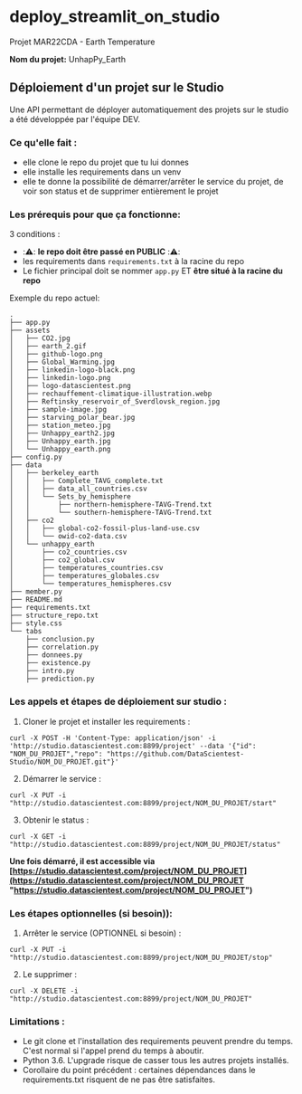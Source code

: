 # deploy_streamlit_on_studio

Projet MAR22CDA - Earth Temperature

**Nom du projet:** UnhapPy_Earth

## Déploiement d'un projet sur le Studio

Une API permettant de déployer automatiquement des projets sur le studio a été développée par l'équipe DEV.

### **Ce qu'elle fait :**

* elle clone le repo du projet que tu lui donnes
* elle installe les requirements dans un venv
* elle te donne la possibilité de démarrer/arrêter le service du projet, de voir son status et de supprimer entièrement le projet

### Les prérequis pour que ça fonctionne:

3 conditions :

* :⚠️: **le repo doit être passé en PUBLIC** :⚠️:
* les requirements dans `requirements.txt` à la racine du repo
* Le fichier principal doit se nommer `app.py` ET **être situé à la racine du repo**

Exemple du repo actuel:

```
.
├── app.py
├── assets
│   ├── CO2.jpg
│   ├── earth_2.gif
│   ├── github-logo.png
│   ├── Global_Warming.jpg
│   ├── linkedin-logo-black.png
│   ├── linkedin-logo.png
│   ├── logo-datascientest.png
│   ├── rechauffement-climatique-illustration.webp
│   ├── Reftinsky_reservoir_of_Sverdlovsk_region.jpg
│   ├── sample-image.jpg
│   ├── starving_polar_bear.jpg
│   ├── station_meteo.jpg
│   ├── Unhappy_earth2.jpg
│   ├── Unhappy_earth.jpg
│   └── Unhappy_earth.png
├── config.py
├── data
│   ├── berkeley_earth
│   │   ├── Complete_TAVG_complete.txt
│   │   ├── data_all_countries.csv
│   │   └── Sets_by_hemisphere
│   │       ├── northern-hemisphere-TAVG-Trend.txt
│   │       └── southern-hemisphere-TAVG-Trend.txt
│   ├── co2
│   │   ├── global-co2-fossil-plus-land-use.csv
│   │   └── owid-co2-data.csv
│   └── unhappy_earth
│       ├── co2_countries.csv
│       ├── co2_global.csv
│       ├── temperatures_countries.csv
│       ├── temperatures_globales.csv
│       └── temperatures_hemispheres.csv
├── member.py
├── README.md
├── requirements.txt
├── structure_repo.txt
├── style.css
└── tabs
    ├── conclusion.py
    ├── correlation.py
    ├── donnees.py
    ├── existence.py
    ├── intro.py
    ├── prediction.py
```

### **Les appels et étapes de déploiement sur studio :**

1. Cloner le projet et installer les requirements :

```
curl -X POST -H 'Content-Type: application/json' -i 'http://studio.datascientest.com:8899/project' --data '{"id": "NOM_DU_PROJET","repo": "https://github.com/DataScientest-Studio/NOM_DU_PROJET.git"}'
```

2. Démarrer le service :

```
curl -X PUT -i "http://studio.datascientest.com:8899/project/NOM_DU_PROJET/start"
```

3. Obtenir le status :

```
curl -X GET -i "http://studio.datascientest.com:8899/project/NOM_DU_PROJET/status"
```

**Une fois démarré, il est accessible via [https://studio.datascientest.com/project/NOM_DU_PROJET](https://studio.datascientest.com/project/NOM_DU_PROJET "https://studio.datascientest.com/project/NOM_DU_PROJET")**

### **Les étapes optionnelles (si besoin)):**

1. Arrêter le service (OPTIONNEL si besoin) :

```
curl -X PUT -i "http://studio.datascientest.com:8899/project/NOM_DU_PROJET/stop"
```

2. Le supprimer :

```
curl -X DELETE -i "http://studio.datascientest.com:8899/project/NOM_DU_PROJET"
```

### **Limitations :**

* Le git clone et l'installation des requirements peuvent prendre du temps. C'est normal si l'appel prend du temps à aboutir.
* Python 3.6. L'upgrade risque de casser tous les autres projets installés.
* Corollaire du point précédent : certaines dépendances dans le requirements.txt risquent de ne pas être satisfaites.

